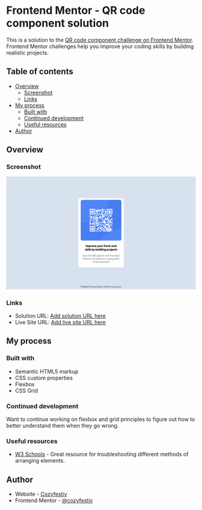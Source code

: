 # Frontend Mentor - QR code component solution

This is a solution to the [QR code component challenge on Frontend Mentor](https://www.frontendmentor.io/challenges/qr-code-component-iux_sIO_H). Frontend Mentor challenges help you improve your coding skills by building realistic projects. 

## Table of contents

- [Overview](#overview)
  - [Screenshot](#screenshot)
  - [Links](#links)
- [My process](#my-process)
  - [Built with](#built-with)
  - [Continued development](#continued-development)
  - [Useful resources](#useful-resources)
- [Author](#author)

## Overview

### Screenshot

![Screenshot](images/screenshot1.png)

### Links

- Solution URL: [Add solution URL here](https://github.com/cozyfestiv/QR-Code-Component/)
- Live Site URL: [Add live site URL here](https://cozyfestiv.github.io/QR-Code-Component/)

## My process

### Built with

- Semantic HTML5 markup
- CSS custom properties
- Flexbox
- CSS Grid

### Continued development

Want to continue working on flexbox and grid principles to figure out how to better understand them when they go wrong. 

### Useful resources

- [W3 Schools](https://www.w3schools.com/css/default.asp) - Great resource for troubleshooting different methods of arranging elements.


## Author

- Website - [Cozyfestiv](https://github.com/cozyfestiv)
- Frontend Mentor - [@cozyfestiv](https://www.frontendmentor.io/profile/cozyfestiv)


